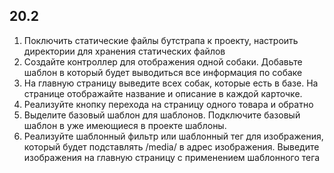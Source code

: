 ## 20.2
1. Поключить статические файлы бутстрапа к проекту, настроить директории для хранения статических файлов
2. Создайте контроллер для отображения одной собаки. Добавьте шаблон в который будет выводиться все информация по собаке
3. На главную страницу выведите всех собак, которые есть в базе. На странице отображайте название и описание в каждой карточке. 
4. Реализуйте кнопку перехода на страницу одного товара и обратно
5. Выделите базовый шаблон для шаблонов. Подключите базовый шаблон в уже имеющиеся в проекте шаблоны. 
6. Реализуйте шаблонный фильтр или шаблонный тег для изображения, который будет подставлять /media/ в адрес изображения. Выведите изображения на главную страницу с применением шаблонного тега